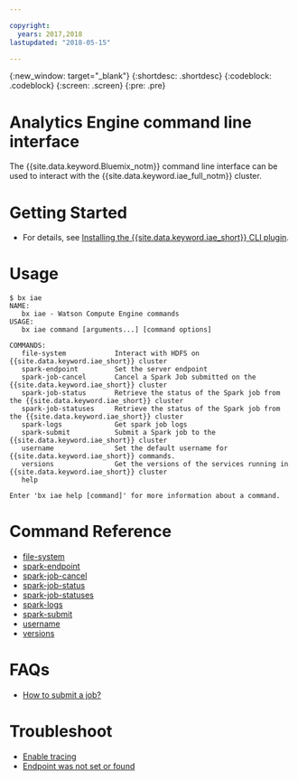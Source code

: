 ```yaml
---

copyright:
  years: 2017,2018
lastupdated: "2018-05-15"

---
```


<!-- Attribute definitions -->
{:new_window: target="_blank"}
{:shortdesc: .shortdesc}
{:codeblock: .codeblock}
{:screen: .screen}
{:pre: .pre}

# Analytics Engine command line interface

The {{site.data.keyword.Bluemix_notm}} command line interface can be used to interact with the {{site.data.keyword.iae_full_notm}} cluster.

# Getting Started

- For details, see [Installing the {{site.data.keyword.iae_short}} CLI plugin](./wce-wcl-install.html).

# Usage

```
$ bx iae
NAME:
   bx iae - Watson Compute Engine commands
USAGE:
   bx iae command [arguments...] [command options]

COMMANDS:
   file-system            Interact with HDFS on {{site.data.keyword.iae_short}} cluster
   spark-endpoint         Set the server endpoint
   spark-job-cancel       Cancel a Spark Job submitted on the {{site.data.keyword.iae_short}} cluster
   spark-job-status       Retrieve the status of the Spark job from the {{site.data.keyword.iae_short}} cluster
   spark-job-statuses     Retrieve the status of the Spark job from the {{site.data.keyword.iae_short}} cluster
   spark-logs             Get spark job logs
   spark-submit           Submit a Spark job to the {{site.data.keyword.iae_short}} cluster
   username               Set the default username for {{site.data.keyword.iae_short}} commands.
   versions               Get the versions of the services running in {{site.data.keyword.iae_short}} cluster
   help

Enter 'bx iae help [command]' for more information about a command.
```

# Command Reference

- [file-system](./wce-cli-ref-file-system.html)
- [spark-endpoint](./wce-cli-ref-spark-endpoint.html)
- [spark-job-cancel](./wce-cli-ref-spark-job-cancel.html)
- [spark-job-status](./wce-cli-ref-spark-job-status.html)
- [spark-job-statuses](./wce-cli-ref-spark-job-statuses.html)
- [spark-logs](./wce-cli-ref-spark-logs.html)
- [spark-submit](./wce-cli-ref-spark-submit.html)
- [username](./wce-cli-ref-username.html)
- [versions](./wce-cli-ref-versions.html)

# FAQs

- [How to submit a job?](./Spark-Batch.html)

# Troubleshoot

- [Enable tracing](./WCE-CLI-Troubleshoot.html#enable-tracing)
- [Endpoint was not set or found](./WCE-CLI-Troubleshoot.html#endpoint-was-not-set-or-found)
